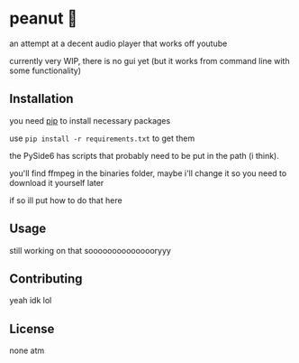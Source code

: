 # peanut 🥜

an attempt at a decent audio player that works off youtube

currently very WIP, there is no gui yet (but it works from command line with some functionality)

## Installation

you need [pip](https://pip.pypa.io/en/stable/) to install necessary packages

use `pip install -r requirements.txt` to get them

the PySide6 has scripts that probably need to be put in the path (i think).

you'll find ffmpeg in the binaries folder, maybe i'll change it so you need to download it yourself later

if so ill put how to do that here

## Usage

still working on that sooooooooooooooryyy

## Contributing

yeah idk lol

## License

none atm